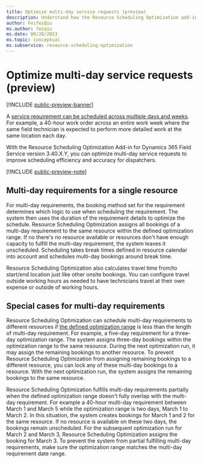 ```yaml
---
title: Optimize multi-day service requests (preview)
description: Understand how the Resource Scheduling Optimization add-in for Dynamics 365 Field Service handles multi-day requirements.
author: FeifeiQiu
ms.author: feiqiu
ms.date: 09/28/2023
ms.topic: conceptual
ms.subservice: resource-scheduling-optimization
---
```


# Optimize multi-day service requests (preview)

[!INCLUDE [public-preview-banner](../includes/public-preview-banner.md)]

A [service requirement can be scheduled across multiple days and weeks](schedule-multi-day-work.md). For example, a 40-hour work order across an entire work week where the same field technician is expected to perform more detailed work at the same location each day.

With the Resource Scheduling Optimization Add-in for Dynamics 365 Field Service version 3.40.X.Y, you can optimize multi-day service requests to improve scheduling efficiency and accuracy for dispatchers.

[!INCLUDE [public-preview-note](../includes/public-preview-note.md)]

## Multi-day requirements for a single resource

For multi-day requirements, the booking method set for the requirement determines which logic to use when scheduling the requirement. The system then uses the duration of the requirement details to optimize the schedule. Resource Scheduling Optimization assigns all bookings of a multi-day requirement to the same resource within the defined optimization range. If no there's no resource available or resources don't have enough capacity to fulfill the multi-day requirement, the system leaves it unscheduled. Scheduling takes break times defined in resource calendar into account and schedules multi-day bookings around break time.

Resource Scheduling Optimization also calculates travel time from/to start/end location just like other onsite bookings. You can configure travel outside working hours as needed to have technicians travel at their own expense or outside of working hours.

## Special cases for multi-day requirements

Resource Scheduling Optimization can schedule multi-day requirements to different resources if [the defined optimization range](rso-optimization-scope.md) is less than the length of multi-day requirement. For example, a five-day requirement for a three-day optimization range. The system assigns three-day bookings within the optimization range to the same resource. During the next optimization run, it may assign the remaining bookings to another resource. To prevent Resource Scheduling Optimization from assigning remaining bookings to a different resource, you can lock any of these multi-day bookings to a resource. With the next optimization run, the system assigns the remaining bookings to the same resource.

Resource Scheduling Optimization fulfills multi-day requirements partially when the defined optimization range doesn't fully overlap with the multi-day requirement. For example a 40-hour multi-day requirement between March 1 and March 5 while the optimization range is two days, March 1 to March 2. In this situation, the system creates bookings for March 1 and 2 for the same resource. If no resource is available on these two days, the bookings remain unscheduled. For the subsequent optimization run for March 2 and March 3, Resource Scheduling Optimization assigns the booking for March 3. To prevent the system from partial fulfilling multi-day requirements, make sure the optimization range matches the multi-day requirement date range.  
